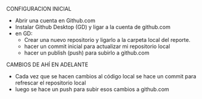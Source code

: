 CONFIGURACION INICIAL

- Abrir una cuenta en Github.com
- Instalar Github Desktop (GD) y ligar a la cuenta de github.com
- en GD:
  - Crear una nuevo repositorio y ligarlo a la carpeta local del reporte.
  - hacer un commit inicial para actualizar mi repositorio local
  - hacer un publish (push) para subirlo a github.com

CAMBIOS DE AHÍ EN ADELANTE

- Cada vez que se hacen cambios al código local se hace un commit para refrescar el repositorio local
- luego se hace un push para subir esos cambios a github.com
